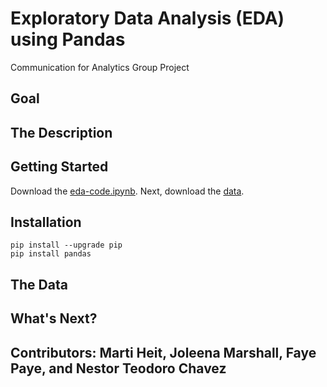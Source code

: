 # Exploratory Data Analysis (EDA) using Pandas
Communication for Analytics Group Project


## Goal

## The Description

## Getting Started 

Download the [eda-code.ipynb](https://github.com/neteodorochavez/msds610-eda-pandas/blob/main/EDA_code_demo.ipynb). Next, download the [data](https://github.com/neteodorochavez/msds610-eda-pandas/tree/main/data). 



## Installation

```
pip install --upgrade pip
pip install pandas
```

## The Data 

## What's Next? 


## Contributors: Marti Heit, Joleena Marshall, Faye Paye, and Nestor Teodoro Chavez
